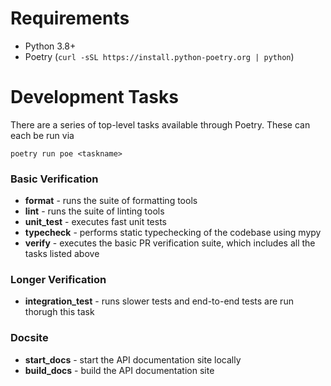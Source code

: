 # Requirements
* Python 3.8+
* Poetry (`curl -sSL https://install.python-poetry.org | python`)

# Development Tasks
There are a series of top-level tasks available through Poetry. These can each be run via

 `poetry run poe <taskname>`

### Basic Verification
* **format** - runs the suite of formatting tools
* **lint** - runs the suite of linting tools
* **unit_test** - executes fast unit tests
* **typecheck** - performs static typechecking of the codebase using mypy
* **verify** - executes the basic PR verification suite, which includes all the tasks listed above

### Longer Verification
* **integration_test** - runs slower tests and end-to-end tests are run thorugh this task

### Docsite
* **start_docs** - start the API documentation site locally
* **build_docs** - build the API documentation site